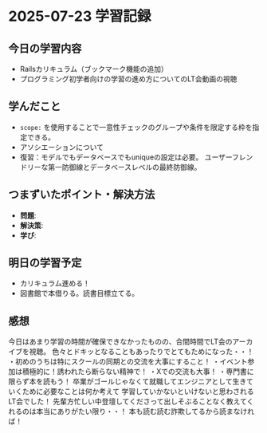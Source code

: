 # 2025-07-23 学習記録

## 今日の学習内容
- Railsカリキュラム（ブックマーク機能の追加）
- プログラミング初学者向けの学習の進め方についてのLT会動画の視聴
## 学んだこと
- `scope:` を使用することで一意性チェックのグループや条件を限定する枠を指定できる。
- アソシエーションについて
- 復習：モデルでもデータベースでもuniqueの設定は必要。
  ユーザーフレンドリーな第一防御線とデータベースレベルの最終防御線。

## つまずいたポイント・解決方法
- **問題**:
- **解決策**:
- **学び**:

## 明日の学習予定
- カリキュラム進める！
- 図書館で本借りる。読書目標立てる。

## 感想
今日はあまり学習の時間が確保できなかったものの、合間時間でLT会のアーカイブを視聴。
色々とドキッとなることもあったりでとてもためになった・・！
・初めのうちは特にスクールの同期との交流を大事にすること！
・イベント参加は積極的に！誘われたら断らない精神で！
・Xでの交流も大事！
・専門書に限らず本を読もう！
卒業がゴールじゃなくて就職してエンジニアとして生きていくために必要なことは何か考えて
学習していかないといけないと思わされるLT会でした！
先輩方忙しい中登壇してくださって出しそぶることなく教えてくれるのは本当にありがたい限り・・！
本も読む読む詐欺してるから読まなければ！
